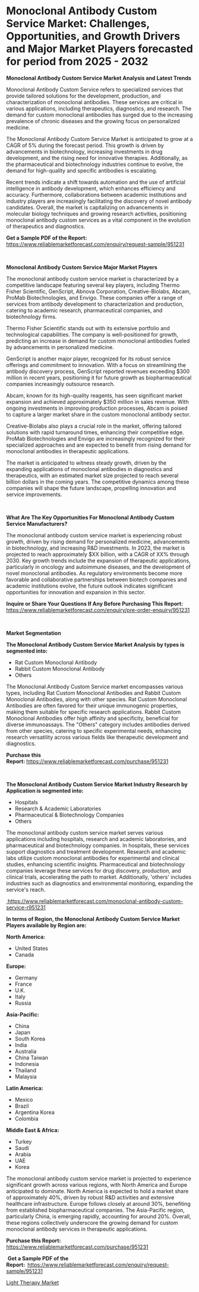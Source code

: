 <p><h1>Monoclonal Antibody Custom Service Market: Challenges, Opportunities, and Growth Drivers and Major Market Players forecasted for period from 2025 - 2032</h1></p><p><strong>Monoclonal Antibody Custom Service Market Analysis and Latest Trends</strong></p>
<p><p>Monoclonal Antibody Custom Service refers to specialized services that provide tailored solutions for the development, production, and characterization of monoclonal antibodies. These services are critical in various applications, including therapeutics, diagnostics, and research. The demand for custom monoclonal antibodies has surged due to the increasing prevalence of chronic diseases and the growing focus on personalized medicine.</p><p>The Monoclonal Antibody Custom Service Market is anticipated to grow at a CAGR of 5% during the forecast period. This growth is driven by advancements in biotechnology, increasing investments in drug development, and the rising need for innovative therapies. Additionally, as the pharmaceutical and biotechnology industries continue to evolve, the demand for high-quality and specific antibodies is escalating.</p><p>Recent trends indicate a shift towards automation and the use of artificial intelligence in antibody development, which enhances efficiency and accuracy. Furthermore, collaborations between academic institutions and industry players are increasingly facilitating the discovery of novel antibody candidates. Overall, the market is capitalizing on advancements in molecular biology techniques and growing research activities, positioning monoclonal antibody custom services as a vital component in the evolution of therapeutics and diagnostics.</p></p>
<p><strong>Get a Sample PDF of the Report:&nbsp;</strong> <a href="https://www.reliablemarketforecast.com/enquiry/request-sample/951231?utm_campaign=3216&utm_medium=2&utm_source=Github&utm_content=ia&utm_term=06032025&utm_id=monoclonal-antibody-custom-service">https://www.reliablemarketforecast.com/enquiry/request-sample/951231</a></p>
<p>&nbsp;</p>
<p><strong>Monoclonal Antibody Custom Service Major Market Players</strong></p>
<p><p>The monoclonal antibody custom service market is characterized by a competitive landscape featuring several key players, including Thermo Fisher Scientific, GenScript, Abnova Corporation, Creative-Biolabs, Abcam, ProMab Biotechnologies, and Envigo. These companies offer a range of services from antibody development to characterization and production, catering to academic research, pharmaceutical companies, and biotechnology firms.</p><p>Thermo Fisher Scientific stands out with its extensive portfolio and technological capabilities. The company is well-positioned for growth, predicting an increase in demand for custom monoclonal antibodies fueled by advancements in personalized medicine.</p><p>GenScript is another major player, recognized for its robust service offerings and commitment to innovation. With a focus on streamlining the antibody discovery process, GenScript reported revenues exceeding $300 million in recent years, positioning it for future growth as biopharmaceutical companies increasingly outsource research.</p><p>Abcam, known for its high-quality reagents, has seen significant market expansion and achieved approximately $350 million in sales revenue. With ongoing investments in improving production processes, Abcam is poised to capture a larger market share in the custom monoclonal antibody sector.</p><p>Creative-Biolabs also plays a crucial role in the market, offering tailored solutions with rapid turnaround times, enhancing their competitive edge. ProMab Biotechnologies and Envigo are increasingly recognized for their specialized approaches and are expected to benefit from rising demand for monoclonal antibodies in therapeutic applications.</p><p>The market is anticipated to witness steady growth, driven by the expanding applications of monoclonal antibodies in diagnostics and therapeutics, with an estimated market size projected to reach several billion dollars in the coming years. The competitive dynamics among these companies will shape the future landscape, propelling innovation and service improvements.</p></p>
<p>&nbsp;</p>
<p><strong>What Are The Key Opportunities For Monoclonal Antibody Custom Service Manufacturers?</strong></p>
<p><p>The monoclonal antibody custom service market is experiencing robust growth, driven by rising demand for personalized medicine, advancements in biotechnology, and increasing R&D investments. In 2023, the market is projected to reach approximately $XX billion, with a CAGR of XX% through 2030. Key growth trends include the expansion of therapeutic applications, particularly in oncology and autoimmune diseases, and the development of novel monoclonal antibodies. As regulatory environments become more favorable and collaborative partnerships between biotech companies and academic institutions evolve, the future outlook indicates significant opportunities for innovation and expansion in this sector.</p></p>
<p><strong>Inquire or Share Your Questions If Any Before Purchasing This Report:</strong> <a href="https://www.reliablemarketforecast.com/enquiry/pre-order-enquiry/951231?utm_campaign=3216&utm_medium=2&utm_source=Github&utm_content=ia&utm_term=06032025&utm_id=monoclonal-antibody-custom-service">https://www.reliablemarketforecast.com/enquiry/pre-order-enquiry/951231</a></p>
<p>&nbsp;</p>
<p><strong>Market Segmentation</strong></p>
<p><strong>The Monoclonal Antibody Custom Service Market Analysis by types is segmented into:</strong></p>
<p><ul><li>Rat Custom Monoclonal Antibody</li><li>Rabbit Custom Monoclonal Antibody</li><li>Others</li></ul></p>
<p><p>The Monoclonal Antibody Custom Service market encompasses various types, including Rat Custom Monoclonal Antibodies and Rabbit Custom Monoclonal Antibodies, along with other species. Rat Custom Monoclonal Antibodies are often favored for their unique immunogenic properties, making them suitable for specific research applications. Rabbit Custom Monoclonal Antibodies offer high affinity and specificity, beneficial for diverse immunoassays. The "Others" category includes antibodies derived from other species, catering to specific experimental needs, enhancing research versatility across various fields like therapeutic development and diagnostics.</p></p>
<p><strong>Purchase this Report:&nbsp;</strong><a href="https://www.reliablemarketforecast.com/purchase/951231?utm_campaign=3216&utm_medium=2&utm_source=Github&utm_content=ia&utm_term=06032025&utm_id=monoclonal-antibody-custom-service">https://www.reliablemarketforecast.com/purchase/951231</a></p>
<p>&nbsp;</p>
<p><strong>The Monoclonal Antibody Custom Service Market Industry Research by Application is segmented into:</strong></p>
<p><ul><li>Hospitals</li><li>Research & Academic Laboratories</li><li>Pharmaceutical & Biotechnology Companies</li><li>Others</li></ul></p>
<p><p>The monoclonal antibody custom service market serves various applications including hospitals, research and academic laboratories, and pharmaceutical and biotechnology companies. In hospitals, these services support diagnostics and treatment development. Research and academic labs utilize custom monoclonal antibodies for experimental and clinical studies, enhancing scientific insights. Pharmaceutical and biotechnology companies leverage these services for drug discovery, production, and clinical trials, accelerating the path to market. Additionally, 'others' includes industries such as diagnostics and environmental monitoring, expanding the service's reach.</p></p>
<p><a href="https://www.reliablemarketforecast.com/monoclonal-antibody-custom-service-r951231?utm_campaign=3216&utm_medium=2&utm_source=Github&utm_content=ia&utm_term=06032025&utm_id=monoclonal-antibody-custom-service">&nbsp;https://www.reliablemarketforecast.com/monoclonal-antibody-custom-service-r951231</a></p>
<p><strong>In terms of Region, the Monoclonal Antibody Custom Service Market Players available by Region are:</strong></p>
<p>
    <p> <strong> North America: </strong>
        <ul>
            <li>United States</li>
            <li>Canada</li>
        </ul>
        </p> 
    <p> <strong> Europe: </strong>
        <ul>
            <li>Germany</li>
            <li>France</li>
            <li>U.K.</li>
            <li>Italy</li>
            <li>Russia</li>
        </ul>
        </p> 
    <p> <strong> Asia-Pacific: </strong>
        <ul>
            <li>China</li>
            <li>Japan</li>
            <li>South Korea</li>
            <li>India</li>
            <li>Australia</li>
            <li>China Taiwan</li>
            <li>Indonesia</li>
            <li>Thailand</li>
            <li>Malaysia</li>
        </ul>
        </p> 
    <p> <strong> Latin America: </strong>
        <ul>
            <li>Mexico</li>
            <li>Brazil</li>
            <li>Argentina Korea</li>
            <li>Colombia</li>
        </ul>
        </p> 
    <p> <strong> Middle East & Africa: </strong>
        <ul>
            <li>Turkey</li>
            <li>Saudi</li>
            <li>Arabia</li>
            <li>UAE</li>
            <li>Korea</li>
        </ul>
    </p>
    </p>
<p><p>The monoclonal antibody custom service market is projected to experience significant growth across various regions, with North America and Europe anticipated to dominate. North America is expected to hold a market share of approximately 40%, driven by robust R&D activities and extensive healthcare infrastructure. Europe follows closely at around 30%, benefiting from established biopharmaceutical companies. The Asia-Pacific region, particularly China, is emerging rapidly, accounting for around 20%. Overall, these regions collectively underscore the growing demand for custom monoclonal antibody services in therapeutic applications.</p></p>
<p><strong>Purchase this Report: </strong><a href="https://www.reliablemarketforecast.com/purchase/951231?utm_campaign=3216&utm_medium=2&utm_source=Github&utm_content=ia&utm_term=06032025&utm_id=monoclonal-antibody-custom-service">https://www.reliablemarketforecast.com/purchase/951231</a></p>
<p>&nbsp;<strong>Get a Sample PDF of the Report:&nbsp;&nbsp;</strong><a href="https://www.reliablemarketforecast.com/enquiry/request-sample/951231?utm_campaign=3216&utm_medium=2&utm_source=Github&utm_content=ia&utm_term=06032025&utm_id=monoclonal-antibody-custom-service">https://www.reliablemarketforecast.com/enquiry/request-sample/951231</a></p>
<p><strong></strong></p>
<p><p><a href="https://github.com/kimberjam0i/Market-Research-Report-List-1/blob/main/light-therapy-market.md?utm_campaign=3216&utm_medium=2&utm_source=Github&utm_content=ia&utm_term=06032025&utm_id=monoclonal-antibody-custom-service">Light Therapy Market</a></p></p>